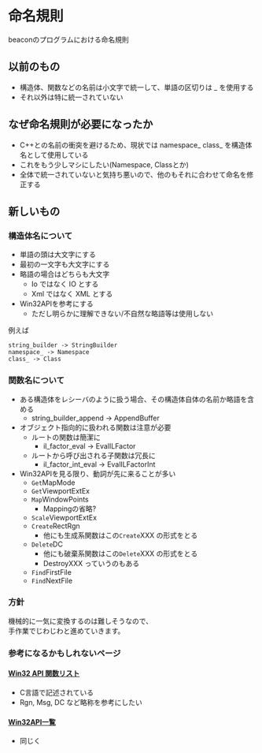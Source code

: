 # 命名規則
beaconのプログラムにおける命名規則

## 以前のもの
- 構造体、関数などの名前は小文字で統一して、単語の区切りは _ を使用する
- それ以外は特に統一されていない

## なぜ命名規則が必要になったか
- C++との名前の衝突を避けるため、現状では namespace_ class_ を構造体名として使用している
- これをもう少しマシにしたい(Namespace, Classとか)
- 全体で統一されていないと気持ち悪いので、他のもそれに合わせて命名を修正する

## 新しいもの
### 構造体名について
- 単語の頭は大文字にする
- 最初の一文字も大文字にする
- 略語の場合はどちらも大文字
    - Io ではなく IO とする
    - Xml ではなく XML とする
- Win32APIを参考にする
    - ただし明らかに理解できない/不自然な略語等は使用しない

例えば
````
string_builder -> StringBuilder
namespace_ -> Namespace
class_ -> Class
````

### 関数名について
- ある構造体をレシーバのように扱う場合、その構造体自体の名前か略語を含める
    - string_builder_append -> AppendBuffer
- オブジェクト指向的に扱われる関数は注意が必要
    - ルートの関数は簡潔に
        - il_factor_eval -> EvalILFactor
    - ルートから呼び出される子関数は冗長に
        - il_factor_int_eval -> EvalILFactorInt
- Win32APIを見る限り、動詞が先に来ることが多い
    - `Get`MapMode
    - `Get`ViewportExtEx
    - `Map`WindowPoints
        - Mappingの省略?
    - `Scale`ViewportExtEx
    - `Create`RectRgn
        - 他にも生成系関数はこの`Create`XXX の形式をとる
    - `Delete`DC
        - 他にも破棄系関数はこの`Delete`XXX の形式をとる
        - DestroyXXX っていうのもある
    - `Find`FirstFile
    - `Find`NextFile

### 方針
機械的に一気に変換するのは難しそうなので、  
手作業でじわじわと進めていきます。

### 参考になるかもしれないページ
#### [Win32 API 関数リスト](http://chokuto.ifdef.jp/urawaza/api/)
- C言語で記述されている
- Rgn, Msg, DC など略称を参考にしたい
#### [Win32API一覧](http://codepanic.itigo.jp/win32.html)
- 同じく